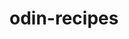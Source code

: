 # odin-recipes
<!-- This is a simple site made with 3 recipes. Delicious and Yum-Tastic! Try them out or wish you had! -->
